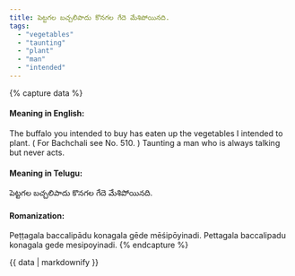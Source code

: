```yaml
---
title: పెట్టగల బచ్చలిపాదు కొనగల గేదె మేశిపోయినది.
tags:
  - "vegetables"
  - "taunting"
  - "plant"
  - "man"
  - "intended"
---
```


{% capture data %}
#### Meaning in English:
The buffalo you intended to buy has eaten up the vegetables I intended to plant.
( For Bachchali see No. 510. )
Taunting a man who is always talking but never acts.

#### Meaning in Telugu:
పెట్టగల బచ్చలిపాదు కొనగల గేదె మేశిపోయినది.

#### Romanization:
Peṭṭagala baccalipādu konagala gēde mēśipōyinadi.
Pettagala baccalipadu konagala gede mesipoyinadi.
{% endcapture %}

{{ data | markdownify }}

